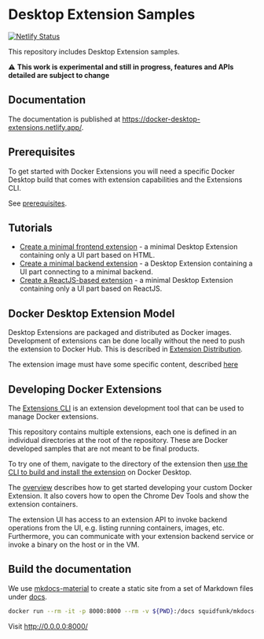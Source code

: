 # Desktop Extension Samples

[![Netlify Status](https://api.netlify.com/api/v1/badges/883a0d5e-15c4-471b-a3e3-84cf27d2fced/deploy-status)](https://app.netlify.com/sites/docker-desktop-extensions/deploys)

This repository includes Desktop Extension samples.

:warning: **This work is experimental and still in progress, features and APIs detailed are subject to change**

## Documentation

The documentation is published at https://docker-desktop-extensions.netlify.app/.

## Prerequisites

To get started with Docker Extensions you will need a specific Docker Desktop build that comes with extension capabilities and the Extensions CLI.

See [prerequisites](docs/index.md#prerequisites).

## Tutorials

- [Create a minimal frontend extension](docs/tutorials/minimal-frontend-extension.md) - a minimal Desktop Extension containing only a UI part based on HTML.
- [Create a minimal backend extension](docs/tutorials/minimal-backend-extension.md) - a Desktop Extension containing a UI part connecting to a minimal backend.
- [Create a ReactJS-based extension](docs/tutorials/react-extension.md) - a minimal Desktop Extension containing only a UI part based on ReactJS.

## Docker Desktop Extension Model

Desktop Extensions are packaged and distributed as Docker images.
Development of extensions can be done locally without the need to push the extension to Docker Hub.
This is described in [Extension Distribution](docs/extensions/DISTRIBUTION.md).

The extension image must have some specific content, described [here](docs/extensions/METADATA.md)

## Developing Docker Extensions

The [Extensions CLI](docs/dev/cli/usage.md) is an extension development tool that can be used to manage Docker extensions.

This repository contains multiple extensions, each one is defined in an individual directories at the root of the repository.
These are Docker developed samples that are not meant to be final products.

To try one of them, navigate to the directory of the extension then [use the CLI to build and install the extension](docs/dev/cli/build-test-install-extension.md) on Docker Desktop.

The [overview](docs/dev/overview.md) describes how to get started developing your custom Docker Extension. It also covers how to open the Chrome Dev Tools and show the extension containers.

The extension UI has access to an extension API to invoke backend operations from the UI, e.g. listing running containers, images, etc.
Furthermore, you can communicate with your extension backend service or invoke a binary on the host or in the VM.

## Build the documentation

We use [mkdocs-material](https://squidfunk.github.io/mkdocs-material/) to create a static site from a set of Markdown files under [docs](./docs).

```bash
docker run --rm -it -p 8000:8000 --rm -v ${PWD}:/docs squidfunk/mkdocs-material
```

Visit http://0.0.0.0:8000/
